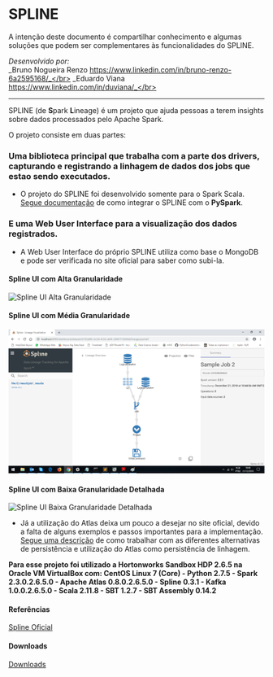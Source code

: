 # SPLINE

A intenção deste documento é compartilhar conhecimento e algumas soluções que podem ser complementares às funcionalidades do SPLINE.

_Desenvolvido por:_</br>
_Bruno Nogueira Renzo https://www.linkedin.com/in/bruno-renzo-6a2595168/_</br>
_Eduardo Viana https://www.linkedin.com/in/duviana/_</br>
_________________________________________________________________________________________________________________________________________________________________________________

SPLINE (de **S**park **L**ineage) é um projeto que ajuda pessoas a terem insights sobre dados processados pelo Apache Spark.

O projeto consiste em duas partes:

### Uma biblioteca principal que trabalha com a parte dos drivers, capturando e registrando a linhagem de dados dos jobs que estao sendo executados.

* O projeto do SPLINE foi desenvolvido somente para o Spark Scala. [Segue documentação](https://github.com/WilliamPorto/keyruslab-spline/blob/master/Integração.md "Segue documentação") de como integrar o SPLINE com o <strong>PySpark</strong>.

### E uma Web User Interface para a visualização dos dados registrados.

* A Web User Interface do próprio SPLINE utiliza como base o MongoDB e pode ser verificada no site oficial para saber como subi-la.

#### Spline UI com Alta Granularidade
![Spline UI Alta Granularidade](https://github.com/brunoRenzo6/Keyrus-Spline/blob/main/Reposit%C3%B3rio%20de%20Imagens%20Spline/Spline%20UI%20Alta%20Granularidade.png "Spline UI Alta Granularidade")

#### Spline UI com Média Granularidade
![Spline UI Média Granularidade](https://github.com/brunoRenzo6/Keyrus-Spline/blob/main/Reposit%C3%B3rio%20de%20Imagens%20Spline/Spline%20UI%20M%C3%A9dia%20Granularidade.png "Spline UI Média Granularidade")

#### Spline UI com Baixa Granularidade Detalhada
![Spline UI Baixa Granularidade Detalhada](https://github.com/brunoRenzo6/Keyrus-Spline/blob/main/Reposit%C3%B3rio%20de%20Imagens%20Spline/Spline%20UI%20Baixa%20Granularidade%20Detalhada.png "Spline UI Baixa Granularidade Detalhada")

* Já a utilização do Atlas deixa um pouco a desejar no site oficial, devido a falta de alguns exemplos e passos importantes para a implementação. [Segue uma descrição](https://github.com/WilliamPorto/keyruslab-spline/blob/master/Persistência.md "Segue uma descrição") de como trabalhar com as diferentes alternativas de persistência e utilização do Atlas como persistência de linhagem.

__Para esse projeto foi utilizado a Hortonworks Sandbox HDP 2.6.5 na Oracle VM VirtualBox com: CentOS Linux 7 (Core) - Python 2.7.5 - Spark 2.3.0.2.6.5.0 - Apache Atlas 0.8.0.2.6.5.0 - Spline 0.3.1 - Kafka 1.0.0.2.6.5.0 - Scala 2.11.8 - SBT 1.2.7 - SBT Assembly 0.14.2__

#### Referências

[Spline Oficial](https://absaoss.github.io/spline/ "Spline Oficial")

#### Downloads

[Downloads](https://github.com/WilliamPorto/keyruslab-spline/tree/master/Downloads "Downloads")
